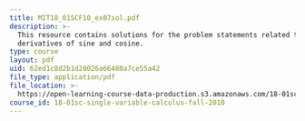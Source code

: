 ```yaml
---
title: MIT18_01SCF10_ex07sol.pdf
description: >-
  This resource contains solutions for the problem statements related to
  derivatives of sine and cosine.
type: course
layout: pdf
uid: 62ed1c8d2b1d28026a66480a7ce55a42
file_type: application/pdf
file_location: >-
  https://open-learning-course-data-production.s3.amazonaws.com/18-01sc-single-variable-calculus-fall-2010/62ed1c8d2b1d28026a66480a7ce55a42_MIT18_01SCF10_ex07sol.pdf
course_id: 18-01sc-single-variable-calculus-fall-2010
---
```

